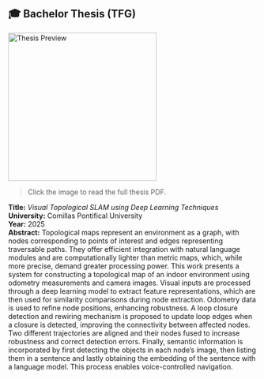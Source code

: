 ## 🎓 Bachelor Thesis (TFG)

<a href="https://github.com/rdgzmanuel/visual_topological_slam/raw/main/thesis/TFG-Rodriguez_Villegas_Manuel.pdf">
  <img src="./thesis/preview.png" alt="Thesis Preview" width="300"/>
</a>


> Click the image to read the full thesis PDF.

**Title:** *Visual Topological SLAM using Deep Learning Techniques*  
**University:** Comillas Pontifical University  
**Year:** 2025  
**Abstract:** Topological maps represent an environment as a graph, with nodes corresponding to points of interest and edges representing traversable paths. They offer efficient integration with natural language modules and are computationally lighter than metric maps, which, while more precise, demand greater processing power. This work presents a system for constructing a topological map of an indoor environment using odometry measurements and
camera images. Visual inputs are processed through a deep learning model to extract feature representations, which are then used for similarity comparisons during node extraction. Odometry data is used to refine node positions, enhancing robustness. A loop closure detection and rewiring mechanism is proposed to update loop edges when a closure is detected, improving the connectivity between affected nodes. Two different trajectories are aligned and their nodes fused to increase robustness and correct detection errors. Finally, semantic information is incorporated by first detecting the objects in each node’s image, then listing them in a sentence and lastly obtaining the embedding of the sentence with a language model. This process enables voice-controlled navigation.
